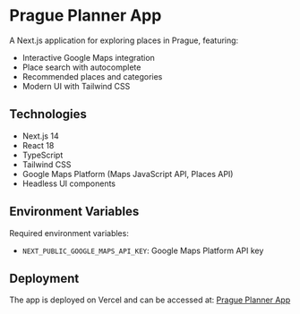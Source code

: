 # Prague Planner App

A Next.js application for exploring places in Prague, featuring:
- Interactive Google Maps integration
- Place search with autocomplete
- Recommended places and categories
- Modern UI with Tailwind CSS

## Technologies
- Next.js 14
- React 18
- TypeScript
- Tailwind CSS
- Google Maps Platform (Maps JavaScript API, Places API)
- Headless UI components

## Environment Variables
Required environment variables:
- `NEXT_PUBLIC_GOOGLE_MAPS_API_KEY`: Google Maps Platform API key

## Deployment
The app is deployed on Vercel and can be accessed at: [Prague Planner App](https://prague-planner-app.vercel.app) 